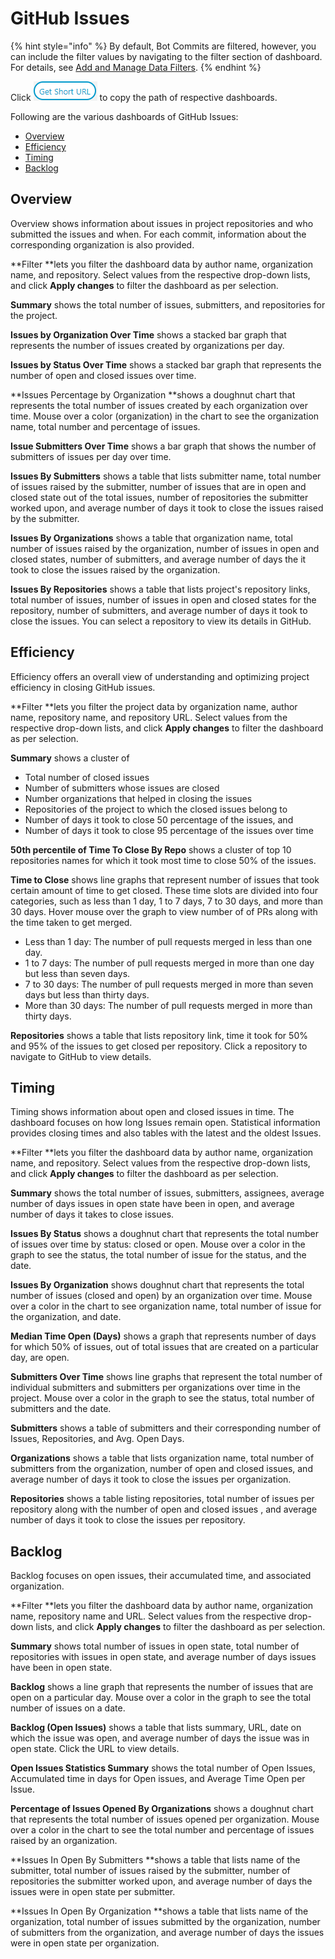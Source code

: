# GitHub Issues

{% hint style="info" %}
By default, Bot Commits are filtered, however, you can include the filter values by navigating to the filter section of dashboard. For details, see [Add and Manage Data Filters](../../filter-data/add-and-manage-data-filters.md).
{% endhint %}

Click ![](../../../.gitbook/assets/get-short-url.png) to copy the path of respective dashboards.

Following are the various dashboards of GitHub Issues:

* [Overview](github-issues.md#overview)
* [Efficiency](github-issues.md#efficiency)
* [Timing](github-issues.md#timing)
* [Backlog](github-issues.md#backlog)

## Overview

Overview shows information about issues in project repositories and who submitted the issues and when. For each commit, information about the corresponding organization is also provided.

**Filter **lets you filter the dashboard data by author name, organization name, and repository. Select values from the respective drop-down lists, and click **Apply changes** to filter the dashboard as per selection.

**Summary** shows the total number of issues, submitters, and repositories for the project.

**Issues by Organization Over Time** shows a stacked bar graph that represents the number of issues created by organizations per day.

**Issues by Status Over Time** shows a stacked bar graph that represents the number of open and closed issues over time.

**Issues Percentage by Organization **shows a doughnut chart that represents the total number of issues created by each organization over time. Mouse over a color (organization) in the chart to see the organization name, total number and percentage of issues.

**Issue Submitters Over Time** shows a bar graph that shows the number of submitters of issues per day over time.

**Issues By Submitters** shows a table that lists submitter name, total number of issues raised by the submitter, number of issues that are in open and closed state out of the total issues, number of repositories the submitter worked upon, and average number of days it took to close the issues raised by the submitter.

**Issues By Organizations** shows a table that organization name, total number of issues raised by the organization, number of issues in open and closed states, number of submitters, and average number of days the it took to close the issues raised by the organization.

**Issues By Repositories** shows a table that lists project's repository links, total number of issues, number of issues in open and closed states for the repository, number of submitters, and average number of days it took to close the issues. You can select a repository to view its details in GitHub.

## Efficiency

Efficiency offers an overall view of understanding and optimizing project efficiency in closing GitHub issues.

**Filter **lets you filter the project data by organization name, author name, repository name, and repository URL. Select values from the respective drop-down lists, and click **Apply changes** to filter the dashboard as per selection.

**Summary** shows a cluster of&#x20;

* Total number of closed issues
* Number of submitters whose issues are closed
* Number organizations that helped in closing the issues
* Repositories of the project to which the closed issues belong to
* Number of days it took to close 50 percentage of the issues, and&#x20;
* Number of days it took to close 95 percentage of the issues over time

**50th percentile of Time To Close By Repo** shows a cluster of top 10 repositories  names for which it took most time to close 50% of the issues.

**Time to Close** shows line graphs that represent number of issues that took certain amount of time to get closed. These time slots are divided into four categories, such as less than 1 day, 1 to 7 days, 7 to 30 days, and more than 30 days. Hover mouse over the graph to view number of of PRs along with the time taken to get merged.

* Less than 1 day: The number of pull requests merged in less than one day.
* 1 to 7 days: The number of pull requests merged in more than one day but less than seven days.
* 7 to 30 days: The number of pull requests merged in more than seven days but less than thirty days.
* More than 30 days: The number of pull requests merged in more than thirty days.

**Repositories** shows a table that lists repository link, time it took for 50% and 95% of the issues to get closed per repository. Click a repository to navigate to GitHub to view details.

## Timing

Timing shows information about open and closed issues in time. The dashboard focuses on how long Issues remain open. Statistical information provides closing times and also tables with the latest and the oldest Issues.

**Filter **lets you filter the dashboard data by author name, organization name, and repository. Select values from the respective drop-down lists, and click **Apply changes** to filter the dashboard as per selection.

**Summary** shows the total number of issues, submitters, assignees, average number of days issues in open state have been in open, and  average number of days it takes to close issues.

**Issues By Status** shows a doughnut chart that represents the total number of issues over time by status: closed or open. Mouse over a color in the graph to see the status, the total number of issue for the status, and the date.

**Issues By Organization** shows doughnut chart that represents the total number of issues (closed and open) by an organization over time. Mouse over a color in the chart to see organization name, total number of issue for the organization, and date.

**Median Time Open (Days)** shows a graph that represents number of days for which 50% of issues, out of total issues that are created on a particular day, are open.

**Submitters Over Time** shows line graphs that represent the total number of individual submitters and submitters per organizations over time in the project. Mouse over a color in the graph to see the status, total number of submitters and the date.

**Submitters** shows a table of submitters and their corresponding number of Issues, Repositories, and Avg. Open Days.

**Organizations** shows a table that lists organization name, total number of submitters from the organization, number of open and closed issues, and average number of days it took to close the issues per organization.

**Repositories** shows a table listing repositories, total number of issues per repository along with the number of open and closed issues , and average number of days it took to close the issues per repository.

## Backlog

Backlog focuses on open issues, their accumulated time, and associated organization.

**Filter **lets you filter the dashboard data by author name, organization name, repository name and URL. Select values from the respective drop-down lists, and click **Apply changes** to filter the dashboard as per selection.

**Summary** shows total number of issues in open state, total number of repositories with issues in open state, and average number of days issues have been in open state.

**Backlog** shows a line graph that represents the number of issues that are open on a particular day. Mouse over a color in the graph to see the total number of issues on a date.

**Backlog (Open Issues)** shows a table that lists summary, URL, date on which the issue was open, and average number of days the issue was in open state. Click the URL to view details.

**Open Issues Statistics Summary** shows the total number of Open Issues, Accumulated time in days for Open issues, and Average Time Open per Issue.

**Percentage of Issues Opened By Organizations** shows a doughnut chart that represents the total number of issues opened per organization. Mouse over a color in the chart to see the total number and percentage of issues raised by an organization.

**Issues In Open By Submitters **shows a table that lists name of the submitter, total number of issues raised by the submitter, number of repositories the submitter worked upon, and average number of days the issues were in open state per submitter.&#x20;

**Issues In Open By Organization **shows a table that lists name of the organization, total number of issues submitted by the organization, number of submitters from the organization, and average number of days the issues were in open state per organization.

